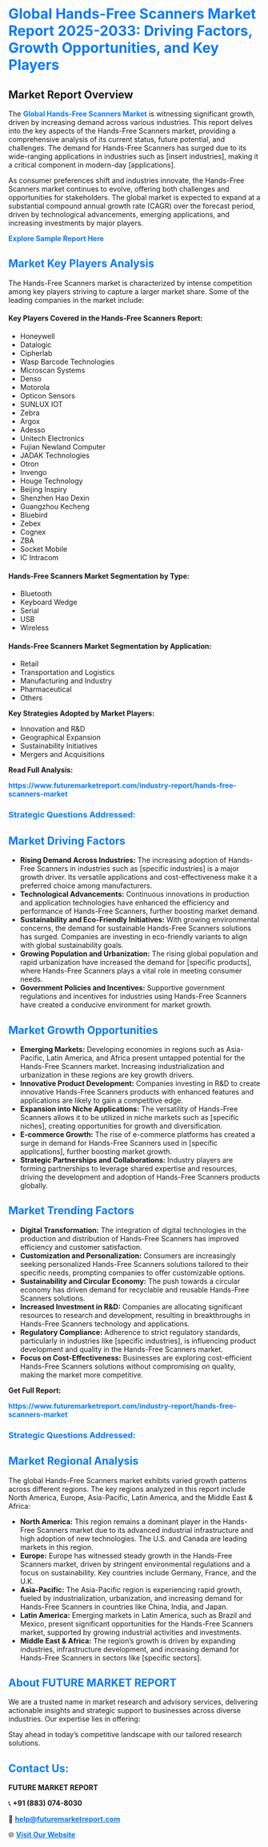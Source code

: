 <h1 style="color: #007BFF;">Global Hands-Free Scanners Market Report 2025-2033: Driving Factors, Growth Opportunities, and Key Players</h1>

<section id="overview">
<h2>Market Report Overview</h2>
<p>The <a href="https://www.futuremarketreport.com/industry-report/hands-free-scanners-market" style="color: #007BFF; text-decoration: none;"><strong>Global Hands-Free Scanners Market</strong></a> is witnessing significant growth, driven by increasing demand across various industries. This report delves into the key aspects of the Hands-Free Scanners market, providing a comprehensive analysis of its current status, future potential, and challenges. The demand for Hands-Free Scanners has surged due to its wide-ranging applications in industries such as [insert industries], making it a critical component in modern-day [applications].</p>
<p>As consumer preferences shift and industries innovate, the Hands-Free Scanners market continues to evolve, offering both challenges and opportunities for stakeholders. The global market is expected to expand at a substantial compound annual growth rate (CAGR) over the forecast period, driven by technological advancements, emerging applications, and increasing investments by major players.</p>
</section>

<section id="overview">
<p><a href="https://www.futuremarketreport.com/request-sample/reportId=44189" style="color: #007BFF; text-decoration: none;"><strong>Explore Sample Report Here</strong></a></p>
</section>

<section id="key-players">
<h2 style="color: #007BFF;">Market Key Players Analysis</h2>
<p>The Hands-Free Scanners market is characterized by intense competition among key players striving to capture a larger market share. Some of the leading companies in the market include:</p>
<h4>Key Players Covered in the Hands-Free Scanners Report:</h4>
<ul><li>Honeywell</li><li>Datalogic</li><li>Cipherlab</li><li>Wasp Barcode Technologies</li><li>Microscan Systems</li><li>Denso</li><li>Motorola</li><li>Opticon Sensors</li><li>SUNLUX IOT</li><li>Zebra</li><li>Argox</li><li>Adesso</li><li>Unitech Electronics</li><li>Fujian Newland Computer</li><li>JADAK Technologies</li><li>Otron</li><li>Invengo</li><li>Houge Technology</li><li>Beijing Inspiry</li><li>Shenzhen Hao Dexin</li><li>Guangzhou Kecheng</li><li>Bluebird</li><li>Zebex</li><li>Cognex</li><li>ZBA</li><li>Socket Mobile</li><li>IC Intracom</li></ul>
<h4>Hands-Free Scanners Market Segmentation by Type:</h4>
<ul><li>Bluetooth</li><li>Keyboard Wedge</li><li>Serial</li><li>USB</li><li>Wireless</li></ul>

<h4>Hands-Free Scanners Market Segmentation by Application:</h4>
<ul><li>Retail</li><li>Transportation and Logistics</li><li>Manufacturing and Industry</li><li>Pharmaceutical</li><li>Others</li></ul>
<p><strong>Key Strategies Adopted by Market Players:</strong></p>
<ul>
<li>Innovation and R&D</li>
<li>Geographical Expansion</li>
<li>Sustainability Initiatives</li>
<li>Mergers and Acquisitions</li>
</ul>
</section>

<section>
<p><strong>Read Full Analysis: </strong></p><a href="https://www.futuremarketreport.com/industry-report/hands-free-scanners-market" style="color: #007BFF; text-decoration: none;"><strong>https://www.futuremarketreport.com/industry-report/hands-free-scanners-market</strong></a>
<h3 style="color: #007BFF;">Strategic Questions Addressed:</h3>
</section>

<section id="driving-factors">
<h2 style="color: #007BFF;">Market Driving Factors</h2>
<ul>
<li><strong>Rising Demand Across Industries:</strong> The increasing adoption of Hands-Free Scanners in industries such as [specific industries] is a major growth driver. Its versatile applications and cost-effectiveness make it a preferred choice among manufacturers.</li>
<li><strong>Technological Advancements:</strong> Continuous innovations in production and application technologies have enhanced the efficiency and performance of Hands-Free Scanners, further boosting market demand.</li>
<li><strong>Sustainability and Eco-Friendly Initiatives:</strong> With growing environmental concerns, the demand for sustainable Hands-Free Scanners solutions has surged. Companies are investing in eco-friendly variants to align with global sustainability goals.</li>
<li><strong>Growing Population and Urbanization:</strong> The rising global population and rapid urbanization have increased the demand for [specific products], where Hands-Free Scanners plays a vital role in meeting consumer needs.</li>
<li><strong>Government Policies and Incentives:</strong> Supportive government regulations and incentives for industries using Hands-Free Scanners have created a conducive environment for market growth.</li>
</ul>
</section>

<section id="growth-opportunities">
<h2 style="color: #007BFF;">Market Growth Opportunities</h2>
<ul>
<li><strong>Emerging Markets:</strong> Developing economies in regions such as Asia-Pacific, Latin America, and Africa present untapped potential for the Hands-Free Scanners market. Increasing industrialization and urbanization in these regions are key growth drivers.</li>
<li><strong>Innovative Product Development:</strong> Companies investing in R&D to create innovative Hands-Free Scanners products with enhanced features and applications are likely to gain a competitive edge.</li>
<li><strong>Expansion into Niche Applications:</strong> The versatility of Hands-Free Scanners allows it to be utilized in niche markets such as [specific niches], creating opportunities for growth and diversification.</li>
<li><strong>E-commerce Growth:</strong> The rise of e-commerce platforms has created a surge in demand for Hands-Free Scanners used in [specific applications], further boosting market growth.</li>
<li><strong>Strategic Partnerships and Collaborations:</strong> Industry players are forming partnerships to leverage shared expertise and resources, driving the development and adoption of Hands-Free Scanners products globally.</li>
</ul>
</section>

<section id="trending-factors">
<h2 style="color: #007BFF;">Market Trending Factors</h2>
<ul>
<li><strong>Digital Transformation:</strong> The integration of digital technologies in the production and distribution of Hands-Free Scanners has improved efficiency and customer satisfaction.</li>
<li><strong>Customization and Personalization:</strong> Consumers are increasingly seeking personalized Hands-Free Scanners solutions tailored to their specific needs, prompting companies to offer customizable options.</li>
<li><strong>Sustainability and Circular Economy:</strong> The push towards a circular economy has driven demand for recyclable and reusable Hands-Free Scanners solutions.</li>
<li><strong>Increased Investment in R&D:</strong> Companies are allocating significant resources to research and development, resulting in breakthroughs in Hands-Free Scanners technology and applications.</li>
<li><strong>Regulatory Compliance:</strong> Adherence to strict regulatory standards, particularly in industries like [specific industries], is influencing product development and quality in the Hands-Free Scanners market.</li>
<li><strong>Focus on Cost-Effectiveness:</strong> Businesses are exploring cost-efficient Hands-Free Scanners solutions without compromising on quality, making the market more competitive.</li>
</ul>
</section>

<section>
<p><strong>Get Full Report: </strong></p><a href="https://www.futuremarketreport.com/industry-report/hands-free-scanners-market" style="color: #007BFF; text-decoration: none;"><strong>https://www.futuremarketreport.com/industry-report/hands-free-scanners-market</strong></a>
<h3 style="color: #007BFF;">Strategic Questions Addressed:</h3>
</section>


<section id="regional-analysis">
<h2 style="color: #007BFF;">Market Regional Analysis</h2>
<p>The global Hands-Free Scanners market exhibits varied growth patterns across different regions. The key regions analyzed in this report include North America, Europe, Asia-Pacific, Latin America, and the Middle East & Africa:</p>
<ul>
<li><strong>North America:</strong> This region remains a dominant player in the Hands-Free Scanners market due to its advanced industrial infrastructure and high adoption of new technologies. The U.S. and Canada are leading markets in this region.</li>
<li><strong>Europe:</strong> Europe has witnessed steady growth in the Hands-Free Scanners market, driven by stringent environmental regulations and a focus on sustainability. Key countries include Germany, France, and the U.K.</li>
<li><strong>Asia-Pacific:</strong> The Asia-Pacific region is experiencing rapid growth, fueled by industrialization, urbanization, and increasing demand for Hands-Free Scanners in countries like China, India, and Japan.</li>
<li><strong>Latin America:</strong> Emerging markets in Latin America, such as Brazil and Mexico, present significant opportunities for the Hands-Free Scanners market, supported by growing industrial activities and investments.</li>
<li><strong>Middle East & Africa:</strong> The region’s growth is driven by expanding industries, infrastructure development, and increasing demand for Hands-Free Scanners in sectors like [specific sectors].</li>
</ul>
</section>

<footer>
<h2 style="color: #007BFF;">About FUTURE MARKET REPORT</h2>
<p>We are a trusted name in market research and advisory services, delivering actionable insights and strategic support to businesses across diverse industries. Our expertise lies in offering:</p>

<p>Stay ahead in today’s competitive landscape with our tailored research solutions.</p>

<h2 style="color: #007BFF;">Contact Us:</h2>
<p><strong>FUTURE MARKET REPORT</strong></p>
<p>📞 <strong>+91 (883) 074-8030</strong></p>
<p>📧 <strong><a href="mailto:help@futuremarketreport.com" style="color: #007BFF;">help@futuremarketreport.com</a></strong></p>
<p>🌐 <strong><a href="https://www.futuremarketreport.com/" style="color: #007BFF;">Visit Our Website</a></strong></p>
</footer>